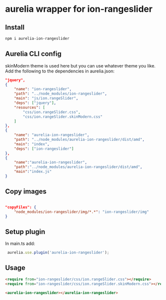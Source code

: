 # aurelia wrapper for ion-rangeslider

## Install
```bash
npm i aurelia-ion-rangeslider
```

## Aurelia CLI config

skinModern theme is used here but you can use whatever theme you like. Add the following to the dependencies in aurelia.json:

```json
"jquery",
{
    "name": "ion-rangeslider",
    "path": "../node_modules/ion-rangeslider",
    "main": "js/ion.rangeSlider",
    "deps": ["jquery"],
    "resources": [
        "css/ion.rangeSlider.css",
        "css/ion.rangeSlider.skinModern.css"
    ]
},
{
    "name": "aurelia-ion-rangeslider",
    "path": "../node_modules/aurelia-ion-rangeslider/dist/amd",
    "main": "index",
    "deps": ["ion-rangeslider"]
},
{
    "name":"aurelia-ion-rangeslider",
    "path":"../node_modules/aurelia-ion-rangeslider/dist/amd",
    "main":"index.js"
}
```

## Copy images
```json

"copyFiles": {
    "node_modules/ion-rangeslider/img/*.*": "ion-rangeslider/img"
}
```
## Setup plugin
In main.ts add:
```ts
 aurelia.use.plugin('aurelia-ion-rangeslider');
```


## Usage

```html
<require from="ion-rangeslider/css/ion.rangeSlider.css"></require>
<require from="ion-rangeslider/css/ion.rangeSlider.skinModern.css"></require>

<aurelia-ion-rangeslider></aurelia-ion-rangeslider>
```
